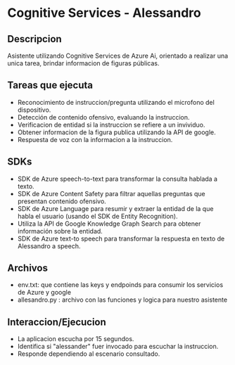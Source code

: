 # Cognitive Services - Alessandro

## Descripcion
Asistente utilizando Cognitive Services de Azure Ai, orientado a realizar una unica tarea, brindar informacion de figuras públicas.

## Tareas que ejecuta

- Reconocimiento de instruccion/pregunta utilizando el microfono del dispositivo.
- Detección de contenido ofensivo, evaluando la instruccion.
- Verificacion de entidad si la instruccion se refiere a un invividuo.
- Obtener informacion de la figura publica utilizando la API de google.
- Respuesta de voz con la informacion a la instruccion.

## SDKs

- SDK de Azure speech-to-text para transformar la consulta hablada a texto.
- SDK de Azure Content Safety para filtrar aquellas preguntas que presentan contenido ofensivo.
- SDK de Azure Language para resumir y extraer la entidad de la que habla el usuario (usando el SDK de Entity Recognition).
- Utiliza la API de Google Knowledge Graph Search para obtener información sobre la entidad.
-  SDK de Azure text-to speech para transformar la respuesta en texto de Alessandro a speech.


## Archivos

- env.txt: que contiene las keys y endpoinds para consumir los servicios de Azure y google
- allesandro.py : archivo con las funciones y logica para nuestro asistente

## Interaccion/Ejecucion

- La aplicacion escucha por 15 segundos.
- Identifica si "alessander" fuer invocado para escuchar la instruccion.
- Responde dependiendo al escenario consultado.